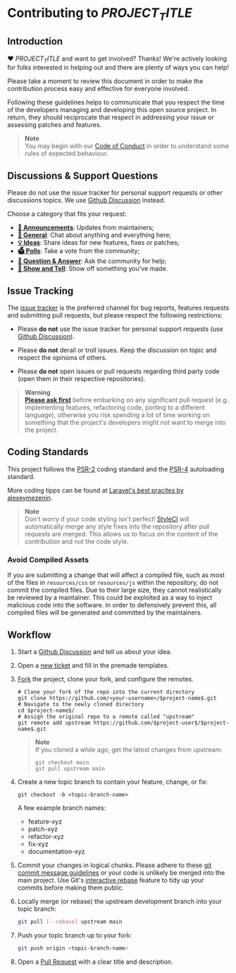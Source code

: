 # Contributing to $PROJECT_TITLE$

## Introduction

♥ $PROJECT_TITLE$ and want to get involved? Thanks! We're actively
looking for folks interested in helping out and there are plenty
of ways you can help!

Please take a moment to review this document in order to make the
contribution process easy and effective for everyone involved.

Following these guidelines helps to communicate that you respect
the time of the developers managing and developing this open source
project. In return, they should reciprocate that respect in addressing
your issue or assessing patches and features.

> **Note**  
> You may begin with our [Code of Conduct] in order to understand some rules of expected behaviour.

## Discussions & Support Questions

Please do not use the issue tracker for personal support requests 
or other discussions topics. We use [Github Discussion] instead.

<a name="discussion-categories"></a>
Choose a category that fits your request:

- **[📣 Announcements]**: Updates from maintainers;
- **[💬 General]**: Chat about anything and everything here;
- **[💡 Ideas]**: Share ideas for new features, fixes or patches;
- **[🗳️ Polls]**: Take a vote from the community;
- **[🙏 Question & Answer]**: Ask the community for help;
- **[🙌 Show and Tell]**: Show off something you've made.

## Issue Tracking

The [issue tracker] is the preferred channel for bug reports, features requests and submitting pull requests, but please respect the following restrictions:

- Please **do not** use the issue tracker for personal support requests (use [Github Discussion]).

- Please **do not** derail or troll issues. Keep the discussion on topic and respect the opinions of others.

- Please **do not** open issues or pull requests regarding third party code (open them in their respective repositories).

> **Warning**  
> **[Please ask first][💡 Ideas]** before embarking on any significant pull request 
> (e.g. implementing features, refactoring code, porting to a different language), 
> otherwise you risk spending a lot of time working on something that the project's 
> developers might not want to merge into the project.

## Coding Standards

This project follows the [PSR-2] coding standard and the [PSR-4] autoloading standard.

More coding tipps can be found at [Laravel's best pracites by alexeymezenin].

> **Note**  
> Don't worry if your code styling isn't perfect! [StyleCI] will automatically merge any style fixes into the repository after pull requests are merged. This allows us to focus on the content of the contribution and not the code style.

### Avoid Compiled Assets

If you are submitting a change that will affect a compiled file, such as most of the files in `resources/css` or `resources/js` within the repository, do not commit the compiled files. Due to their large size, they cannot realistically be reviewed by a maintainer. This could be exploited as a way to inject malicious code into the software. In order to defensively prevent this, all compiled files will be generated and committed by the maintainers.

## Workflow

1. Start a [Github Discussion][💡 Ideas] and tell us about your idea.
2. Open a [new ticket][new issue] and fill in the premade templates.
3. [Fork] the project, clone your fork, and configure the remotes.
   ```
   # Clone your fork of the repo into the current directory
   git clone https://github.com/<your-username>/$project-name$.git
   # Navigate to the newly cloned directory
   cd $project-name$/
   # Assign the original repo to a remote called "upstream"
   git remote add upstream https://github.com/$project-user$/$project-name$.git
   ```
   > **Note**  
   > If you cloned a while ago, get the latest changes from upstream:
   > ```
   > git checkout main
   > git pull upstream main
   > ```
4. Create a new topic branch to contain your feature, change, or fix:
   ```
   git checkout -b <topic-branch-name>
   ```
   A few example branch names:
   - feature-xyz
   - patch-xyz
   - refactor-xyz
   - fix-xyz
   - documentation-xyz  
5. Commit your changes in logical chunks. Please adhere to these [git commit
   message guidelines]
   or your code is unlikely be merged into the main project. Use Git's
   [interactive rebase]
   feature to tidy up your commits before making them public.
6. Locally merge (or rebase) the upstream development branch into your topic branch:

   ```bash
   git pull [--rebase] upstream main
   ```
7. Push your topic branch up to your fork:

   ```bash
   git push origin <topic-branch-name>
   ```
8. Open a [Pull Request] with a clear title and description.     

[code of conduct]:              ./CODE_OF_CONDUCT.md
[github discussion]:            PROJECT_URL$/discussions/
[📣 Announcements]:         $PROJECT_URL$/discussions/categories/announcements
[💬 General]:     $PROJECT_URL$/discussions/categories/general
[💡 Ideas]:     $PROJECT_URL$/discussions/categories/ideas
[🗳️ Polls]: $PROJECT_URL$/discussions/categories/polls
[🙏 Question & Answer]: $PROJECT_URL$/discussions/categories/q-a
[🙌 Show and Tell]: $PROJECT_URL$/discussions/categories/show-and-tell
[issue tracker]: $PROJECT_URL$/issues/
[new issue]: $PROJECT_URL$/issues/new/choose/
[fork]: https://docs.github.com/de/get-started/quickstart/fork-a-repo
[git commit
   message guidelines]: https://tbaggery.com/2008/04/19/a-note-about-git-commit-messages.html
[interactive rebase]: https://help.github.com/articles/about-git-rebase/
[Pull Request]: https://help.github.com/articles/using-pull-requests/
[psr-2]: https://github.com/php-fig/fig-standards/blob/master/accepted/PSR-2-coding-style-guide.md
[psr-4]: https://github.com/php-fig/fig-standards/blob/master/accepted/PSR-4-autoloader.md
[styleci]: https://styleci.io
[Laravel's best pracites by alexeymezenin]: https://github.com/alexeymezenin/laravel-best-practices#contents
